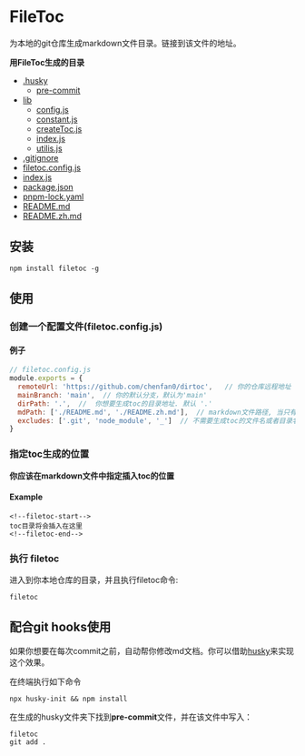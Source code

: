 # FileToc
为本地的git仓库生成markdown文件目录。链接到该文件的地址。

**用FileToc生成的目录**
<!--filetoc-start-->
- [.husky](https://github.com/chenfan0/filetoc/tree/main/.husky)
  - [pre-commit](https://github.com/chenfan0/filetoc/tree/main/.husky/pre-commit)
- [lib](https://github.com/chenfan0/filetoc/tree/main/lib)
  - [config.js](https://github.com/chenfan0/filetoc/tree/main/lib/config.js)
  - [constant.js](https://github.com/chenfan0/filetoc/tree/main/lib/constant.js)
  - [createToc.js](https://github.com/chenfan0/filetoc/tree/main/lib/createToc.js)
  - [index.js](https://github.com/chenfan0/filetoc/tree/main/lib/index.js)
  - [utilis.js](https://github.com/chenfan0/filetoc/tree/main/lib/utilis.js)
- [.gitignore](https://github.com/chenfan0/filetoc/blob/main/.gitignore)
- [filetoc.config.js](https://github.com/chenfan0/filetoc/blob/main/filetoc.config.js)
- [index.js](https://github.com/chenfan0/filetoc/blob/main/index.js)
- [package.json](https://github.com/chenfan0/filetoc/blob/main/package.json)
- [pnpm-lock.yaml](https://github.com/chenfan0/filetoc/blob/main/pnpm-lock.yaml)
- [README.md](https://github.com/chenfan0/filetoc/blob/main/README.md)
- [README.zh.md](https://github.com/chenfan0/filetoc/blob/main/README.zh.md)
<!--filetoc-end-->

## 安装
```shell
npm install filetoc -g
```
## 使用

### 创建一个配置文件(filetoc.config.js)
#### 例子
```js
// filetoc.config.js
module.exports = {
  remoteUrl: 'https://github.com/chenfan0/dirtoc',   // 你的仓库远程地址
  mainBranch: 'main',  // 你的默认分支，默认为'main'
  dirPath: '.',  //  你想要生成toc的目录地址. 默认 '.'
  mdPath: ['./README.md', './README.zh.md'],  // markdown文件路径, 当只有一个路径时，也可写成字符串形式.  默认 ['README.md']
  excludes: ['.git', 'node_module', '_']  // 不需要生成toc的文件名或者目录名
}
```
### 指定toc生成的位置
**你应该在markdown文件中指定插入toc的位置**
#### Example
```
<!--filetoc-start-->
toc目录将会插入在这里
<!--filetoc-end-->
```
### 执行 filetoc
进入到你本地仓库的目录，并且执行filetoc命令:
```
filetoc
```
## 配合git hooks使用
如果你想要在每次commit之前，自动帮你修改md文档。你可以借助[husky](https://github.com/typicode/husky)来实现这个效果。

在终端执行如下命令
```shell
npx husky-init && npm install
```
在生成的husky文件夹下找到**pre-commit**文件，并在该文件中写入：
```
filetoc
git add .
```
